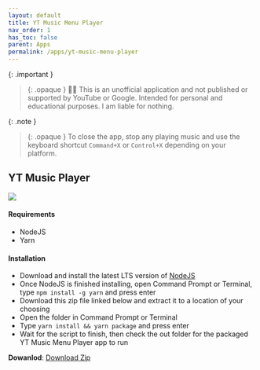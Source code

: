 ```yaml
---
layout: default
title: YT Music Menu Player
nav_order: 1
has_toc: false
parent: Apps
permalink: /apps/yt-music-menu-player
---
```


{: .important }
> {: .opaque }
> 🧑‍⚖️ This is an unofficial application and not published or supported by YouTube or Google. Intended for personal and educational purposes. I am liable for nothing.

{: .note }
> {: .opaque }
> To close the app, stop any playing music and use the keyboard shortcut `Command+X` or `Control+X` depending on your platform.


## YT Music Player   

![][PREVIEW]

#### Requirements

*   NodeJS
*   Yarn

#### Installation

*   Download and install the latest LTS version of [NodeJS][NODEJS]
*   Once NodeJS is finished installing, open Command Prompt or Terminal, type `npm install -g yarn` and press enter
*   Download this zip file linked below and extract it to a location of your choosing
*   Open the folder in Command Prompt or Terminal
*   Type `yarn install && yarn package` and press enter
*   Wait for the script to finish, then check the out folder for the packaged YT Music Menu Player app to run

**Dowanlod**: [Download Zip][DOWNLOAD_ZIP]

[PREVIEW]: https://the-back-room.info/assets/images/apps/yt-music-menu-player.png

[SOURCE]: https://music.youtube.com

[NODEJS]: https://nodejs.org/

[DOWNLOAD_ZIP]: https://github.com/The-Back-Room/YT-Music-Menu-Player/archive/refs/heads/main.zip